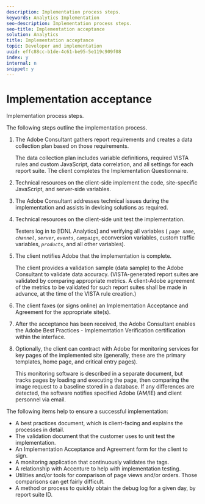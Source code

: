 ```yaml
---
description: Implementation process steps.
keywords: Analytics Implementation
seo-description: Implementation process steps.
seo-title: Implementation acceptance
solution: Analytics
title: Implementation acceptance
topic: Developer and implementation
uuid: effc88cc-b1de-4c61-be95-5e119c909f08
index: y
internal: n
snippet: y
---
```


# Implementation acceptance

Implementation process steps.

The following steps outline the implementation process.

1. The Adobe Consultant gathers report requirements and creates a data collection plan based on those requirements.

   The data collection plan includes variable definitions, required VISTA rules and custom JavaScript, data correlation, and all settings for each report suite. The client completes the Implementation Questionnaire. 
1. Technical resources on the client-side implement the code, site-specific JavaScript, and server-side variables. 
1. The Adobe Consultant addresses technical issues during the implementation and assists in devising solutions as required. 
1. Technical resources on the client-side unit test the implementation.

   Testers log in to [!DNL Analytics] and verifying all variables ( *`page name`*, *`channel`*, *`server`*, *`events`*, *`campaign`*, econversion variables, custom traffic variables, *`products`*, and all other variables). 
1. The client notifies Adobe that the implementation is complete.

   The client provides a validation sample (data sample) to the Adobe Consultant to validate data accuracy. (VISTA-generated report suites are validated by comparing appropriate metrics. A client-Adobe agreement of the metrics to be validated for such report suites shall be made in advance, at the time of the VISTA rule creation.) 
1. The client faxes (or signs online) an Implementation Acceptance and Agreement for the appropriate site(s). 
1. After the acceptance has been received, the Adobe Consultant enables the Adobe Best Practices - Implementation Verification certification within the interface. 
1. Optionally, the client can contract with Adobe for monitoring services for key pages of the implemented site (generally, these are the primary templates, home page, and critical entry pages).

   This monitoring software is described in a separate document, but tracks pages by loading and executing the page, then comparing the image request to a baseline stored in a database. If any differences are detected, the software notifies specified Adobe (AM/IE) and client personnel via email.

The following items help to ensure a successful implementation:

* A best practices document, which is client-facing and explains the processes in detail. 
* The validation document that the customer uses to unit test the implementation. 
* An Implementation Acceptance and Agreement form for the client to sign. 
* A monitoring application that continuously validates the tags. 
* A relationship with Accenture to help with implementation testing. 
* Utilities and/or tools for comparison of page views and/or orders. Those comparisons can get fairly difficult. 
* A method or process to quickly obtain the debug log for a given day, by report suite ID.

